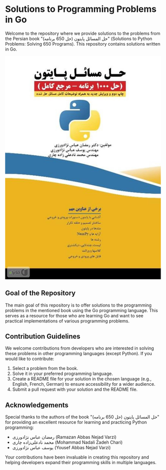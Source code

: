 # Solutions to Programming Problems in Go

Welcome to the repository where we provide solutions to the problems from the Persian book "حل المسائل پایتون (حل 650 برنامه)" (Solutions to Python Problems: Solving 650 Programs). This repository contains solutions written in Go.

![Book Cover](book-image.jpg)

## Goal of the Repository

The main goal of this repository is to offer solutions to the programming problems in the mentioned book using the Go programming language. This serves as a resource for those who are learning Go and want to see practical implementations of various programming problems.

## Contribution Guidelines

We welcome contributions from developers who are interested in solving these problems in other programming languages (except Python). If you would like to contribute:

1. Select a problem from the book.
2. Solve it in your preferred programming language.
3. Create a README file for your solution in the chosen language (e.g., English, French, German) to ensure accessibility for a wider audience.
4. Submit a pull request with your solution and the README file.

## Acknowledgements

Special thanks to the authors of the book "حل المسائل پایتون (حل 650 برنامه)" for providing an excellent resource for learning and practicing Python programming:

- رمضان عباس نژادورزی (Ramazan Abbas Nejad Varzi)
- محمد نادعلی‌زاده چاری (Mohammad Nadali Zadeh Chari)
- یوسف عباس نژادورزی (Yousef Abbas Nejad Varzi)

Your contributions have been invaluable in creating this repository and helping developers expand their programming skills in multiple languages.
